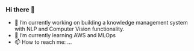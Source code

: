 ### Hi there 👋

- 🔭 I’m currently working on building a knowledge management system with NLP and Computer Vision functionality. 
- 🌱 I’m currently learning AWS and MLOps
- 📫 How to reach me: ...


<!--
**Ruanvans/Ruanvans** is a ✨ _special_ ✨ repository because its `README.md` (this file) appears on your GitHub profile.

Here are some ideas to get you started:

🔭 I’m currently working on ...
- 🌱 I’m currently learning ...
- 👯 I’m looking to collaborate on ...
- 🤔 I’m looking for help with ...
- 💬 Ask me about ...
- 📫 How to reach me: ...
- 😄 Pronouns: ...
- ⚡ Fun fact: ...
-->
